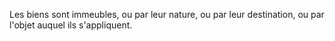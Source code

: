   
 Les biens sont immeubles, ou par leur nature, ou par leur destination, ou par l'objet auquel ils s'appliquent.  

  

